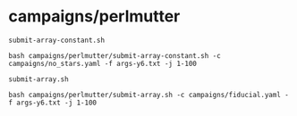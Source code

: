 # campaigns/perlmutter

`submit-array-constant.sh`
```
bash campaigns/perlmutter/submit-array-constant.sh -c campaigns/no_stars.yaml -f args-y6.txt -j 1-100
```

`submit-array.sh`
```
bash campaigns/perlmutter/submit-array.sh -c campaigns/fiducial.yaml -f args-y6.txt -j 1-100
```
